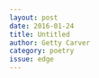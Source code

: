 ```yaml
---
layout: post 
date: 2016-01-24
title: Untitled
author: Getty Carver
category: poetry
issue: edge
---
```


